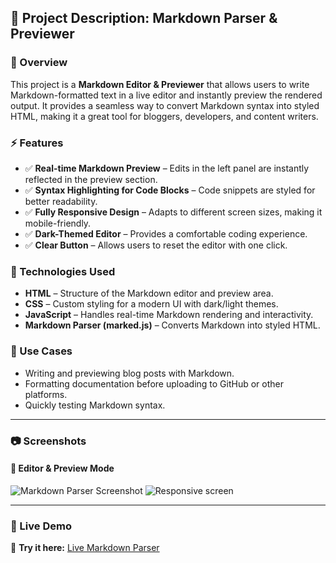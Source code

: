 ## 📜 Project Description: Markdown Parser & Previewer

### 📝 Overview
This project is a **Markdown Editor & Previewer** that allows users to write Markdown-formatted text in a live editor and instantly preview the rendered output. It provides a seamless way to convert Markdown syntax into styled HTML, making it a great tool for bloggers, developers, and content writers.

### ⚡ Features
- ✅ **Real-time Markdown Preview** – Edits in the left panel are instantly reflected in the preview section.
- ✅ **Syntax Highlighting for Code Blocks** – Code snippets are styled for better readability.
- ✅ **Fully Responsive Design** – Adapts to different screen sizes, making it mobile-friendly.
- ✅ **Dark-Themed Editor** – Provides a comfortable coding experience.
- ✅ **Clear Button** – Allows users to reset the editor with one click.

### 🔧 Technologies Used
- **HTML** – Structure of the Markdown editor and preview area.
- **CSS** – Custom styling for a modern UI with dark/light themes.
- **JavaScript** – Handles real-time Markdown rendering and interactivity.
- **Markdown Parser (marked.js)** – Converts Markdown into styled HTML.

### 🎯 Use Cases
- Writing and previewing blog posts with Markdown.
- Formatting documentation before uploading to GitHub or other platforms.
- Quickly testing Markdown syntax.

---

### 📷 Screenshots
#### 📌 Editor & Preview Mode
![Markdown Parser Screenshot](![image](https://github.com/user-attachments/assets/3956b618-f401-4358-b26c-30178489bb9a)
)
![Responsive screen](https://github.com/user-attachments/assets/f7ade118-c4e5-4f7a-86c4-510a9e95e0ef)

---

### 🔗 Live Demo
🚀 **Try it here:** [Live Markdown Parser](dulcet-trifle-22f7b1.netlify.app)
